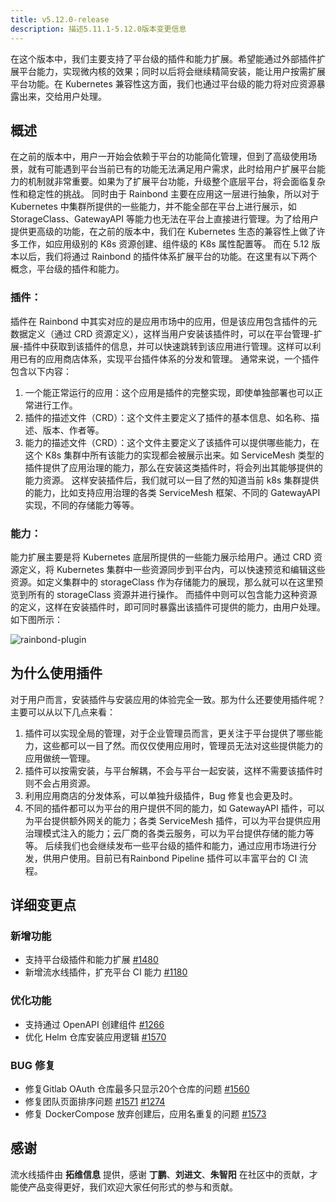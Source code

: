 ```yaml
---
title: v5.12.0-release
description: 描述5.11.1-5.12.0版本变更信息
---
```


在这个版本中，我们主要支持了平台级的插件和能力扩展。希望能通过外部插件扩展平台能力，实现微内核的效果；同时以后将会继续精简安装，能让用户按需扩展平台功能。在 Kubernetes 兼容性这方面，我们也通过平台级的能力将对应资源暴露出来，交给用户处理。

## 概述

在之前的版本中，用户一开始会依赖于平台的功能简化管理，但到了高级使用场景，就有可能遇到平台当前已有的功能无法满足用户需求，此时给用户扩展平台能力的机制就非常重要。如果为了扩展平台功能，升级整个底层平台，将会面临复杂性和稳定性的挑战。
同时由于 Rainbond 主要在应用这一层进行抽象，所以对于 Kubernetes 中集群所提供的一些能力，并不能全部在平台上进行展示，如 StorageClass、GatewayAPI 等能力也无法在平台上直接进行管理。为了给用户提供更高级的功能，在之前的版本中，我们在 Kubernetes 生态的兼容性上做了许多工作，如应用级别的 K8s 资源创建、组件级的 K8s 属性配置等。
而在 5.12 版本以后，我们将通过 Rainbond 的插件体系扩展平台的功能。在这里有以下两个概念，平台级的插件和能力。

### 插件：

插件在 Rainbond 中其实对应的是应用市场中的应用，但是该应用包含插件的元数据定义（通过 CRD 资源定义），这样当用户安装该插件时，可以在平台管理-扩展-插件中获取到该插件的信息，并可以快速跳转到该应用进行管理。这样可以利用已有的应用商店体系，实现平台插件体系的分发和管理。
通常来说，一个插件包含以下内容：
1. 一个能正常运行的应用：这个应用是插件的完整实现，即使单独部署也可以正常进行工作。
2. 插件的描述文件（CRD）：这个文件主要定义了插件的基本信息、如名称、描述、版本、作者等。
3. 能力的描述文件（CRD）：这个文件主要定义了该插件可以提供哪些能力，在这个 K8s 集群中所有该能力的实现都会被展示出来。如 ServiceMesh 类型的插件提供了应用治理的能力，那么在安装这类插件时，将会列出其能够提供的能力资源。
这样安装插件后，我们就可以一目了然的知道当前 k8s 集群提供的能力，比如支持应用治理的各类 ServiceMesh 框架、不同的 GatewayAPI 实现，不同的存储能力等等。

### 能力：

能力扩展主要是将 Kubernetes 底层所提供的一些能力展示给用户。通过 CRD 资源定义，将 Kubernetes 集群中一些资源同步到平台内，可以快速预览和编辑这些资源。如定义集群中的 storageClass 作为存储能力的展现，那么就可以在这里预览到所有的 storageClass 资源并进行操作。
而插件中则可以包含能力这种资源的定义，这样在安装插件时，即可同时暴露出该插件可提供的能力，由用户处理。如下图所示：

![rainbond-plugin](https://grstatic.oss-cn-shanghai.aliyuncs.com/docs/5.12/community/change/rainbond-plugin.jpg)

## 为什么使用插件

对于用户而言，安装插件与安装应用的体验完全一致。那为什么还要使用插件呢？主要可以从以下几点来看：
1. 插件可以实现全局的管理，对于企业管理员而言，更关注于平台提供了哪些能力，这些都可以一目了然。而仅仅使用应用时，管理员无法对这些提供能力的应用做统一管理。
2. 插件可以按需安装，与平台解耦，不会与平台一起安装，这样不需要该插件时则不会占用资源。
3. 利用应用商店的分发体系，可以单独升级插件，Bug 修复也会更及时。
4. 不同的插件都可以为平台的用户提供不同的能力，如 GatewayAPI 插件，可以为平台提供额外网关的能力；各类 ServiceMesh 插件，可以为平台提供应用治理模式注入的能力；云厂商的各类云服务，可以为平台提供存储的能力等等。
后续我们也会继续发布一些平台级的插件和能力，通过应用市场进行分发，供用户使用。目前已有Rainbond Pipeline 插件可以丰富平台的 CI 流程。

## 详细变更点

### 新增功能

- 支持平台级插件和能力扩展 [#1480](https://github.com/goodrain/rainbond/issues/1480)
- 新增流水线插件，扩充平台 CI 能力 [#1180](https://github.com/goodrain/rainbond-ui/pull/1180)

### 优化功能

- 支持通过 OpenAPI 创建组件 [#1266](https://github.com/goodrain/rainbond-console/pull/1266)
- 优化 Helm 仓库安装应用逻辑 [#1570](https://github.com/goodrain/rainbond/pull/1570)

### BUG 修复

- 修复Gitlab OAuth 仓库最多只显示20个仓库的问题 [#1560](https://github.com/goodrain/rainbond/issues/1560)
- 修复团队页面排序问题 [#1571](https://github.com/goodrain/rainbond/pull/1571) [#1274](https://github.com/goodrain/rainbond-console/pull/1274)
- 修复 DockerCompose 放弃创建后，应用名重复的问题 [#1573](https://github.com/goodrain/rainbond/issues/1573)

## 感谢
流水线插件由 **拓维信息** 提供，感谢 **丁鹏**、**刘进文**、**朱智阳** 在社区中的贡献，才能使产品变得更好，我们欢迎大家任何形式的参与和贡献。